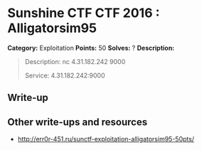# Sunshine CTF CTF 2016 : Alligatorsim95

**Category:** Exploitation
**Points:** 50
**Solves:** ?
**Description:**

> Description: nc 4.31.182.242 9000
> 
> 
> Service: 4.31.182.242:9000


## Write-up

<TODO>

## Other write-ups and resources

* <http://err0r-451.ru/sunctf-exploitation-alligatorsim95-50pts/>
